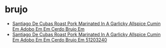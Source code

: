 # brujo

 * [Santiago De Cubas Roast Pork Marinated In A Garlicky Allspice Cumin Em Adobo Em Em Cerdo Brujo Em](../../index/s/santiago-de-cubas-roast-pork-marinated-in-a-garlicky-allspice-cumin-em-adobo-em-em-cerdo-brujo-em-51203240.json)
 * [Santiago De Cubas Roast Pork Marinated In A Garlicky Allspice Cumin Em Adobo Em Em Cerdo Brujo Em 51203240](../../index/s/santiago-de-cubas-roast-pork-marinated-in-a-garlicky-allspice-cumin-em-adobo-em-em-cerdo-brujo-em-51203240.json)
